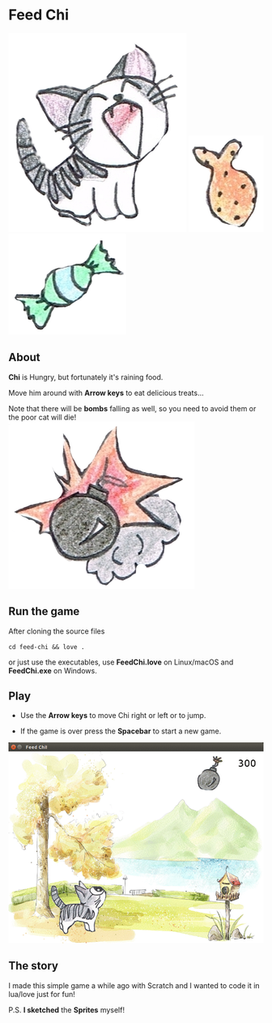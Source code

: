 # Feed Chi

![Chi](https://github.com/ItsJas/feed-chi/blob/master/images/er.png) ![food](https://github.com/ItsJas/feed-chi/blob/master/images/fd.png) ![candy](https://github.com/ItsJas/feed-chi/blob/master/images/candy.png)

## About

**Chi** is Hungry, but fortunately it's raining food.

Move him around with **Arrow keys** to eat delicious treats...

Note that there will be **bombs** falling as well, so you need to avoid them or the poor cat will die! ![alt text](https://github.com/ItsJas/feed-chi/blob/master/images/bombexp.png)

## Run the game

After cloning the source files

```
cd feed-chi && love .
```

or just use the executables, use **FeedChi.love** on Linux/macOS and **FeedChi.exe** on Windows.


## Play
* Use the **Arrow keys** to move Chi right or left or to jump.

* If the game is over press the **Spacebar** to start a new game.

![illustrations](https://github.com/ItsJas/feed-chi/blob/master/images/demo.gif)

## The story

I made this simple game a while ago with Scratch and I wanted to code it in lua/love just for fun!

P.S. **I sketched** the **Sprites** myself!

